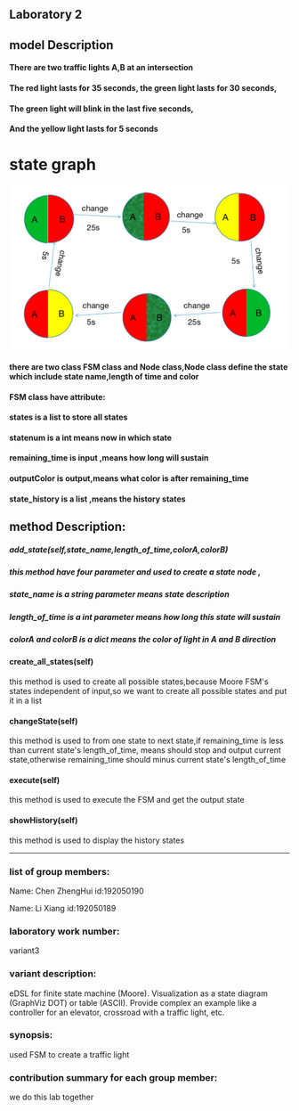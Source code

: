 ## Laboratory 2

## model Description
#### There are two traffic lights A,B at an intersection
#### The red light lasts for 35 seconds, the green light lasts for 30 seconds,
#### The green light will blink in the last five seconds,
#### And the yellow light lasts for 5 seconds

# state graph
![state graph](src/light.jpg)

#### there are two class FSM class and Node class,Node class define the state which include state name,length of time and color
#### FSM class have attribute:
#### states is a list to store all states
#### statenum is a int means now in which state
#### remaining_time is input ,means how long will sustain
#### outputColor is output,means what color is after remaining_time
#### state_history is a list ,means the history states

## method Description:
##### add_state(self,state_name,length_of_time,colorA,colorB) 
##### this method have four parameter and used to create a state node ,
##### state_name is a string parameter means state description
##### length_of_time is a int parameter means how long this state will sustain
##### colorA and colorB is a dict means the color of light in A and B direction 

#### create_all_states(self)
this method is used to create all possible states,because Moore FSM's states independent of input,so we want to create
all possible states and put it in a list

#### changeState(self)
this method is used to from one state to next state,if remaining_time is less than current state's length_of_time, means 
should stop and output current state,otherwise remaining_time should minus current state's length_of_time

#### execute(self)
this method is used to execute the FSM and get the output state

#### showHistory(self)
this method is used to display the history states
***

### list of group members:
Name: Chen ZhengHui  id:192050190

Name: Li Xiang  id:192050189

### laboratory work number:
variant3
### variant description:
eDSL for finite state machine (Moore).
Visualization as a state diagram (GraphViz DOT) or table (ASCII).
Provide complex an example like a controller for an elevator, crossroad with a traffic light, etc.

### synopsis:
used FSM to create a traffic light 


### contribution summary for each group member:
we do this lab together



#